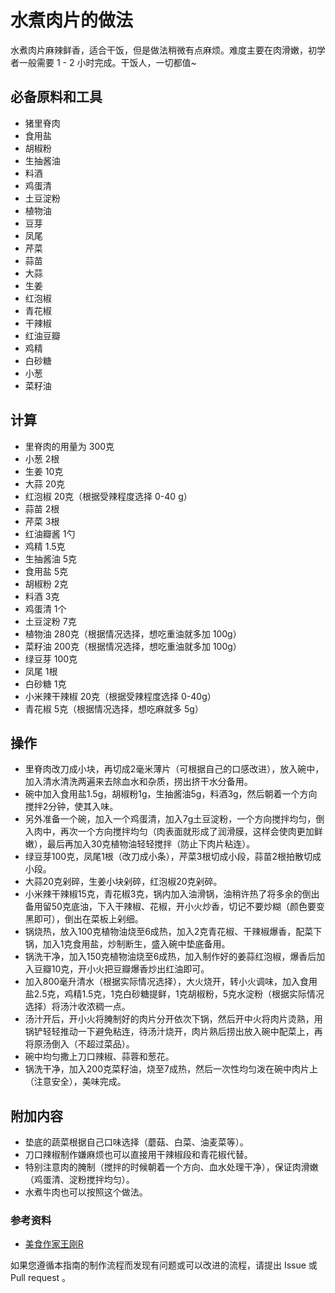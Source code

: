 # 水煮肉片的做法

水煮肉片麻辣鲜香，适合干饭，但是做法稍微有点麻烦。难度主要在肉滑嫩，初学者一般需要 1 - 2 小时完成。干饭人，一切都值~

## 必备原料和工具

- 猪里脊肉
- 食用盐
- 胡椒粉
- 生抽酱油
- 料酒
- 鸡蛋清
- 土豆淀粉
- 植物油
- 豆芽
- 凤尾
- 芹菜
- 蒜苗
- 大蒜
- 生姜
- 红泡椒
- 青花椒
- 干辣椒
- 红油豆瓣
- 鸡精
- 白砂糖
- 小葱
- 菜籽油

## 计算

- 里脊肉的用量为 300克
- 小葱 2根
- 生姜 10克
- 大蒜 20克
- 红泡椒 20克（根据受辣程度选择 0-40 g）
- 蒜苗 2根
- 芹菜 3根
- 红油瓣酱 1勺
- 鸡精 1.5克
- 生抽酱油 5克
- 食用盐 5克
- 胡椒粉 2克
- 料酒 3克
- 鸡蛋清  1个
- 土豆淀粉 7克
- 植物油 280克（根据情况选择，想吃重油就多加 100g）
- 菜籽油 200克（根据情况选择，想吃重油就多加 100g）
- 绿豆芽 100克
- 凤尾 1根
- 白砂糖 1克
- 小米辣干辣椒 20克（根据受辣程度选择 0-40g）
- 青花椒 5克（根据情况选择，想吃麻就多 5g）

## 操作

- 里脊肉改刀成小块，再切成2毫米薄片（可根据自己的口感改进），放入碗中，加入清水清洗两遍来去除血水和杂质，捞出挤干水分备用。
- 碗中加入食用盐1.5g，胡椒粉1g，生抽酱油5g，料酒3g，然后朝着一个方向搅拌2分钟，使其入味。
- 另外准备一个碗，加入一个鸡蛋清，加入7g土豆淀粉，一个方向搅拌均匀，倒入肉中，再次一个方向搅拌均匀（肉表面就形成了润滑膜，这样会使肉更加鲜嫩），最后再加入30克植物油轻轻搅拌（防止下肉片粘连）。
- 绿豆芽100克，凤尾1根（改刀成小条），芹菜3根切成小段，蒜苗2根拍散切成小段。
- 大蒜20克剁碎，生姜小块剁碎，红泡椒20克剁碎。
- 小米辣干辣椒15克，青花椒3克，锅内加入油滑锅，油稍许热了将多余的倒出备用留50克底油，下入干辣椒、花椒，开小火炒香，切记不要炒糊（颜色要变黑即可），倒出在菜板上剁细。
- 锅烧热，放入100克植物油烧至6成热，加入2克青花椒、干辣椒爆香，配菜下锅，加入1克食用盐，炒制断生，盛入碗中垫底备用。
- 锅洗干净，加入150克植物油烧至6成热，加入制作好的姜蒜红泡椒，爆香后加入豆瓣10克，开小火把豆瓣爆香炒出红油即可。
- 加入800毫升清水（根据实际情况选择），大火烧开，转小火调味，加入食用盐2.5克，鸡精1.5克，1克白砂糖提鲜，1克胡椒粉，5克水淀粉（根据实际情况选择）将汤汁收浓稠一点。
- 汤汁开后，开小火将腌制好的肉片分开依次下锅，然后开中火将肉片烫熟，用锅铲轻轻推动一下避免粘连，待汤汁烧开，肉片熟后捞出放入碗中配菜上，再将原汤倒入（不超过菜品）。
- 碗中均匀撒上刀口辣椒、蒜蓉和葱花。
- 锅洗干净，加入200克菜籽油，烧至7成热，然后一次性均匀泼在碗中肉片上（注意安全），美味完成。

## 附加内容

- 垫底的蔬菜根据自己口味选择（蘑菇、白菜、油麦菜等）。
- 刀口辣椒制作嫌麻烦也可以直接用干辣椒段和青花椒代替。
- 特别注意肉的腌制（搅拌的时候朝着一个方向、血水处理干净），保证肉滑嫩（鸡蛋清、淀粉搅拌均匀）。
- 水煮牛肉也可以按照这个做法。

### 参考资料

- [美食作家王刚R](https://www.bilibili.com/video/BV1ys411u7Z4)

如果您遵循本指南的制作流程而发现有问题或可以改进的流程，请提出 Issue 或 Pull request 。
